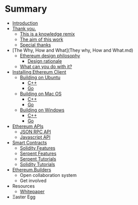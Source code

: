 # Summary

* [Introduction](README.md)
* [Thank you.](thank_you.md)
   * [This is a knowledge remix](this_is_a_knowledge_remix.md)
   * [The aim of this work](the_aim_of_this_work.md)
   * [Special thanks](special_thanks.md)
* [The Why, How and What](They why, How and What.md)
   * [Ethereum design philosophy](design_philosophy.md)
       * [Design rationale](design_rationale.md)
   * [What can you do with it?](what_is_ethereum.md)
* [Installing Ethereum Client](installing_ethereum.md)
   * [Building on Ubuntu](building_on_ubuntu.md)
       * [C++](ubuntu_cpp_build.md)
       * [Go](ubuntu_go_build.md)
   * [Building on Mac OS](building_on_mac_os.md)
       * [C++](mac_cpp_build.md)
       * [Go](mac_go_build.md)
   * [Building on Windows](building_on_windows.md)
       * [C++](win_cpp_build.md)
       * [Go](win_go_build.md)
* [Ethereum APIs](ethereum_apis.md)
   * [JSON RPC API](ethereum_json_rpc.md)
   * [Javascript API](ethereum_javascript_api.md)
* [Smart Contracts](smart_contract_tutorials.md)
   * [Solidity Features](solidity_features.md)
   * [Serpent Features](serpent_features.md)
   * [Serpent Tutorials](serpent_tutorials.md)
   * [Solidity Tutorials](solidity_tutorials.md)
* [Ethereum.Builders](ethereumbuilders.md)
   * Open collaboration system
   * Get involved
* Resources
   * [Whitepaper](whitepaper.md)
* Ξaster Egg

